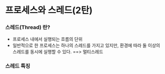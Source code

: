 # 프로세스와 스레드(2탄)  

### 스레드(Thread) 란?  
- 프로세스 내에서 실행되는 흐름의 단위  
- 일반적으로 한 프로세스는 하나의 스레드를 가지고 있지만, 
환경에 따라 둘 이상의 스레드를 동시에 실행할 수 있다. ==> 멀티스레드  

### 스레드 특징  




